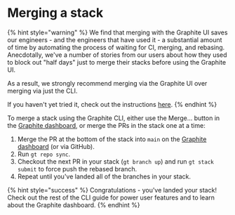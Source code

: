 # Merging a stack

{% hint style="warning" %}
We find that merging with the Graphite UI saves our engineers - and the engineers that have used it - a substantial amount of time by automating the process of waiting for CI, merging, and rebasing. Anecdotally, we've a number of stories from our users about how they used to block out "half days" just to merge their stacks before using the Graphite UI.

As a result, we strongly recommend merging via the Graphite UI over merging via just the CLI.

If you haven't yet tried it, check out the instructions [here](https://docs.graphite.dev/guides/graphite-dashboard/merging-your-pull-requests#merging-a-stack-of-prs).
{% endhint %}

To merge a stack using the Graphite CLI, either use the Merge... button in the [Graphite dashboard](https://app.graphite.dev), or merge the PRs in the stack one at a time:

1. Merge the PR at the bottom of the stack into `main` on the [Graphite dashboard](https://app.graphite.dev) (or via GitHub).
2. Run `gt repo sync`.
3. Checkout the next PR in your stack (`gt branch up`) and run `gt stack submit` to force push the rebased branch.
4. Repeat until you've landed all of the branches in your stack.

{% hint style="success" %}
Congratulations - you've landed your stack! Check out the rest of the CLI guide for power user features and to learn about the Graphite dashboard.
{% endhint %}
